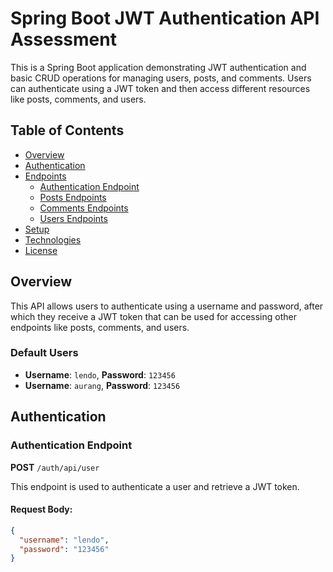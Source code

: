 # Spring Boot JWT Authentication API Assessment

This is a Spring Boot application demonstrating JWT authentication and basic CRUD operations for managing users, posts, and comments. Users can authenticate using a JWT token and then access different resources like posts, comments, and users.

## Table of Contents

- [Overview](#overview)
- [Authentication](#authentication)
- [Endpoints](#endpoints)
  - [Authentication Endpoint](#authentication-endpoint)
  - [Posts Endpoints](#posts-endpoints)
  - [Comments Endpoints](#comments-endpoints)
  - [Users Endpoints](#users-endpoints)
- [Setup](#setup)
- [Technologies](#technologies)
- [License](#license)

## Overview

This API allows users to authenticate using a username and password, after which they receive a JWT token that can be used for accessing other endpoints like posts, comments, and users.

### Default Users
- **Username**: `lendo`, **Password**: `123456`
- **Username**: `aurang`, **Password**: `123456`

## Authentication

### Authentication Endpoint

**POST** `/auth/api/user`

This endpoint is used to authenticate a user and retrieve a JWT token.

#### Request Body:

```json
{
  "username": "lendo",
  "password": "123456"
}


